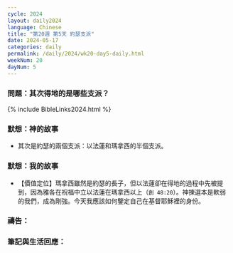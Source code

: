 ```yaml
---
cycle: 2024
layout: daily2024
language: Chinese
title: "第20週 第5天 約瑟支派"
date: 2024-05-17
categories: daily
permalink: /daily/2024/wk20-day5-daily.html
weekNum: 20
dayNum: 5
---
```


### 問題：其次得地的是哪些支派？

{% include BibleLinks2024.html %}

### 默想：神的故事 
+ 其次是約瑟的兩個支派：以法蓮和瑪拿西的半個支派。

### 默想：我的故事 
+ 【價值定位】瑪拿西雖然是約瑟的長子，但以法蓮卻在得地的過程中先被提到，因為雅各在祝福中立以法蓮在瑪拿西以上（`創 48:20`）。神揀選本是軟弱的我們，成為剛強。今天我應該如何鑒定自己在基督耶穌裡的身份。

### 禱告：

### 筆記與生活回應：
